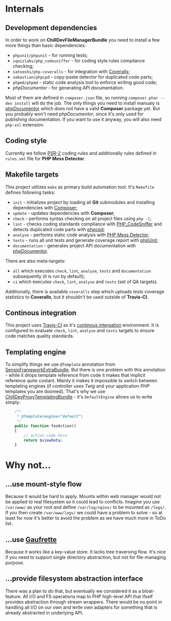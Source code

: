 <!---
# This file is part of the ChillDev FileManager bundle.
#
# @author Rafał Wrzeszcz <rafal.wrzeszcz@wrzasq.pl>
# @copyright 2012 - 2013 © by Rafał Wrzeszcz - Wrzasq.pl.
# @version 0.1.2
# @since 0.0.1
# @package ChillDev\Bundle\FileManagerBundle
-->

# Internals

## Development dependencies

In order to work on **ChillDevFileManagerBundle** you need to install a few more things than basic dependencies:

-   `phpunit/phpunit` - for running tests;
-   `squizlabs/php_codesniffer` - for coding style rules compilance checking;
-   `satooshi/php-coveralls` - for integration with [Coveralls](http://coveralls.io/);
-   `sebastian/phpcpd` - copy-paste detector for duplicated code parts;
-   `phpmd/phpmd` - static code analysis tool to enforce writing good code;
-   *phpDocumentor* - for generating API documentation.

Most of them are defined in `composer.json` file, so running `composer.phar --dev install` will do the job. The only things you need to install manualy is [phpDocumentor](http://www.phpdoc.org/) which does not have a valid **Composer** package yet. But you probably won't need *phpDocumentor*, since it's only used for publishing documentation. If you want to use it anyway, you will also need `php-xsl` extension.

## Coding style

Currently we follow [PSR-2](https://github.com/php-fig/fig-standards/blob/master/accepted/PSR-2-coding-style-guide.md) coding rules and additionally rules defined in `rules.xml` file for **PHP Mess Detector**.

## Makefile targets

This project utilizes `make` as primary build automation tool. It's `Makefile` defines following tasks:

-   `init` - initializes project by loading all **Git** submodules and installing dependencies with [Composer](http://getcomposer.org/);
-   `update` - updates dependencies with **Composer**;
-   `check` - performs syntax checking on all project files using `php -l`;
-   `lint` - checks coding standards compliance with [PHP_CodeSniffer](https://github.com/squizlabs/PHP_CodeSniffer) and detects duplicated code parts with [phpcpd](https://github.com/sebastianbergmann/phpcpd);
-   `analyse` - performs static code analysis with [PHP Mess Detector](http://phpmd.org/);
-   `tests` - runs all unit tests and generate coverage report with [phpUnit](http://www.phpunit.de/manual/current/en/index.html);
-   `documentation` - generates project API documentation with [phpDocumentor](http://www.phpdoc.org/).

There are also meta-targets:

-   `all` which executes `check`, `lint`, `analyse`, `tests` and `documentation` subsequently (it is run by default);
-   `ci` which executes `check`, `lint`, `analyse` and `tests` (set of QA targets).

Additionally, there is available `coveralls` step which uploads tests coverage statistics to **Coveralls**, but it shouldn't be used outside of **Travis-CI**.

## Continous integration

This project uses [Travis-CI](https://travis-ci.org/) as it's [continous intergation](https://travis-ci.org/chilloutdevelopment/ChillDevFileManagerBundle) environment. It is configured to evaluate `check`, `lint`, `analyse` and `tests` targets to ensure code matches quality standards.

## Templating engine

To simplify things we use `@Template` annotation from [SensioFrameworkExtraBundle](https://github.com/sensio/SensioFrameworkExtraBundle). But there is one problem with this annotation - while it drops template reference from code it makes that implicit reference quite costant. Mainly it makes it impossible to switch between templating engines (if controller uses *Twig* and your application *PHP* templates you are doomed). That's why we use [ChillDevProxyTemplatingBundle](https://github.com/chilloutdevelopment/ChillDevProxyTemplatingBundle) - it's `DefaultEngine` allows us to write simply:

```php
    /**
     * @Template(engine="default")
     */
    public function fooAction()
    {
        // action code here
        return $viewData;
    }
```

# Why not…

## …use mount-style flow

Because it would be hard to apply. Mounts within web manager would not be applied to real filesystem so it could lead to conflicts. Imagine you use `/var/www/` as your root and define `/var/log/nginx/` to be mounted as `/logs/`. If you then create `/var/www/logs/` we could have a problem to solve - so at least for now it's better to avoid the problem as we have much more in ToDo list.

## …use [Gaufrette](https://github.com/KnpLabs/Gaufrette)

Because it works like a key-value store. It lacks tree traversing flow. It's nice if you need to support single directory abstraction, but not for file-managing purpose.

## …provide filesystem abstraction interface

There was a plan to do that, but eventually we considered it as a bloat-feature. All I/O and FS operations map to PHP high-level API that ifself provides abstraction through stream wrappers. There would be no point in handling all I/O on our own and write own adapters for something that is already abstracted in underlying API.

